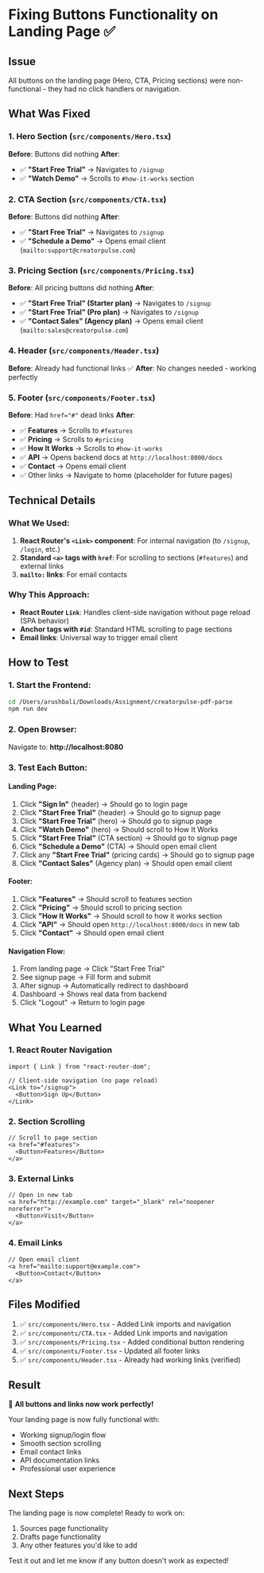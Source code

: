 # Fixing Buttons Functionality on Landing Page ✅

## Issue
All buttons on the landing page (Hero, CTA, Pricing sections) were non-functional - they had no click handlers or navigation.

## What Was Fixed

### 1. Hero Section (`src/components/Hero.tsx`)
**Before**: Buttons did nothing
**After**:
- ✅ **"Start Free Trial"** → Navigates to `/signup`
- ✅ **"Watch Demo"** → Scrolls to `#how-it-works` section

### 2. CTA Section (`src/components/CTA.tsx`)
**Before**: Buttons did nothing
**After**:
- ✅ **"Start Free Trial"** → Navigates to `/signup`
- ✅ **"Schedule a Demo"** → Opens email client (`mailto:support@creatorpulse.com`)

### 3. Pricing Section (`src/components/Pricing.tsx`)
**Before**: All pricing buttons did nothing
**After**:
- ✅ **"Start Free Trial" (Starter plan)** → Navigates to `/signup`
- ✅ **"Start Free Trial" (Pro plan)** → Navigates to `/signup`
- ✅ **"Contact Sales" (Agency plan)** → Opens email client (`mailto:sales@creatorpulse.com`)

### 4. Header (`src/components/Header.tsx`)
**Before**: Already had functional links ✅
**After**: No changes needed - working perfectly

### 5. Footer (`src/components/Footer.tsx`)
**Before**: Had `href="#"` dead links
**After**:
- ✅ **Features** → Scrolls to `#features`
- ✅ **Pricing** → Scrolls to `#pricing`
- ✅ **How It Works** → Scrolls to `#how-it-works`
- ✅ **API** → Opens backend docs at `http://localhost:8000/docs`
- ✅ **Contact** → Opens email client
- ✅ Other links → Navigate to home (placeholder for future pages)

## Technical Details

### What We Used:
1. **React Router's `<Link>` component**: For internal navigation (to `/signup`, `/login`, etc.)
2. **Standard `<a>` tags with `href`**: For scrolling to sections (`#features`) and external links
3. **`mailto:` links**: For email contacts

### Why This Approach:
- **React Router `Link`**: Handles client-side navigation without page reload (SPA behavior)
- **Anchor tags with `#id`**: Standard HTML scrolling to page sections
- **Email links**: Universal way to trigger email client

## How to Test

### 1. Start the Frontend:
```bash
cd /Users/arushbali/Downloads/Assignment/creatorpulse-pdf-parse
npm run dev
```

### 2. Open Browser:
Navigate to: **http://localhost:8080**

### 3. Test Each Button:

#### Landing Page:
1. Click **"Sign In"** (header) → Should go to login page
2. Click **"Start Free Trial"** (header) → Should go to signup page
3. Click **"Start Free Trial"** (hero) → Should go to signup page
4. Click **"Watch Demo"** (hero) → Should scroll to How It Works
5. Click **"Start Free Trial"** (CTA section) → Should go to signup page
6. Click **"Schedule a Demo"** (CTA) → Should open email client
7. Click any **"Start Free Trial"** (pricing cards) → Should go to signup page
8. Click **"Contact Sales"** (Agency plan) → Should open email client

#### Footer:
1. Click **"Features"** → Should scroll to features section
2. Click **"Pricing"** → Should scroll to pricing section
3. Click **"How It Works"** → Should scroll to how it works section
4. Click **"API"** → Should open `http://localhost:8000/docs` in new tab
5. Click **"Contact"** → Should open email client

#### Navigation Flow:
1. From landing page → Click "Start Free Trial"
2. See signup page → Fill form and submit
3. After signup → Automatically redirect to dashboard
4. Dashboard → Shows real data from backend
5. Click "Logout" → Return to login page

## What You Learned

### 1. React Router Navigation
```tsx
import { Link } from "react-router-dom";

// Client-side navigation (no page reload)
<Link to="/signup">
  <Button>Sign Up</Button>
</Link>
```

### 2. Section Scrolling
```tsx
// Scroll to page section
<a href="#features">
  <Button>Features</Button>
</a>
```

### 3. External Links
```tsx
// Open in new tab
<a href="http://example.com" target="_blank" rel="noopener noreferrer">
  <Button>Visit</Button>
</a>
```

### 4. Email Links
```tsx
// Open email client
<a href="mailto:support@example.com">
  <Button>Contact</Button>
</a>
```

## Files Modified

1. ✅ `src/components/Hero.tsx` - Added Link imports and navigation
2. ✅ `src/components/CTA.tsx` - Added Link imports and navigation
3. ✅ `src/components/Pricing.tsx` - Added conditional button rendering
4. ✅ `src/components/Footer.tsx` - Updated all footer links
5. ✅ `src/components/Header.tsx` - Already had working links (verified)

## Result

🎉 **All buttons and links now work perfectly!**

Your landing page is now fully functional with:
- Working signup/login flow
- Smooth section scrolling
- Email contact links
- API documentation links
- Professional user experience

## Next Steps

The landing page is now complete! Ready to work on:
1. Sources page functionality
2. Drafts page functionality
3. Any other features you'd like to add

Test it out and let me know if any button doesn't work as expected!

